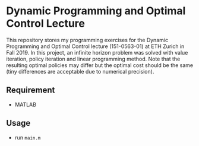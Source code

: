 # Dynamic Programming and Optimal Control Lecture

This repository stores my programming exercises for the Dynamic Programming and Optimal Control lecture (151-0563-01) at ETH Zurich in Fall 2019. In this project, an infinite horizon problem was solved with value iteration, policy iteration and linear programming method. Note that the resulting optimal policies may differ but the optimal cost should be the same (tiny differences are acceptable due to numerical precision).

## Requirement

- MATLAB

## Usage

- run `main.m`
